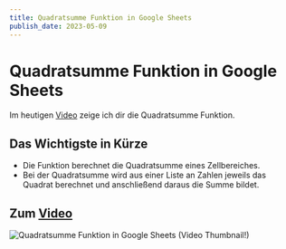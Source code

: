 ```yaml
---
title: Quadratsumme Funktion in Google Sheets
publish_date: 2023-05-09
---
```


# Quadratsumme Funktion in Google Sheets

Im heutigen [Video](https://youtu.be/0klSwK3gAMY) zeige ich dir die Quadratsumme Funktion. 

## Das Wichtigste in Kürze

- Die Funktion berechnet die Quadratsumme eines Zellbereiches.
- Bei der Quadratsumme wird aus einer Liste an Zahlen jeweils das Quadrat berechnet und anschließend daraus die Summe bildet.

## Zum [Video](https://youtu.be/0klSwK3gAMY)

![Quadratsumme Funktion in Google Sheets (Video Thumbnail!)](../thumbnails/Fertig461.jpg "Quadratsumme Funktion in Google Sheets (Video Thumbnail!)")